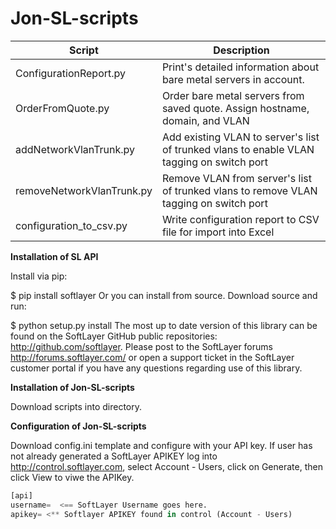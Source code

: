 **Jon-SL-scripts**
==============

Script | Description
------ | -----------
ConfigurationReport.py | Print's detailed information about bare metal servers in account.
OrderFromQuote.py | Order bare metal servers from saved quote.  Assign hostname, domain, and VLAN
addNetworkVlanTrunk.py | Add existing VLAN to server's list of trunked vlans to enable VLAN tagging on switch port
removeNetworkVlanTrunk.py | Remove VLAN from server's list of trunked vlans to remove VLAN tagging on switch port
configuration_to_csv.py | Write configuration report to CSV file for import into Excel

**Installation of SL API**

Install via pip:

$ pip install softlayer
Or you can install from source. Download source and run:

$ python setup.py install
The most up to date version of this library can be found on the SoftLayer GitHub public repositories: http://github.com/softlayer. Please post to the SoftLayer forums http://forums.softlayer.com/ or open a support ticket in the SoftLayer customer portal if you have any questions regarding use of this library.

**Installation of Jon-SL-scripts**

Download scripts into directory.

**Configuration of Jon-SL-scripts**

Download config.ini template and configure with your API key.  If user has not already generated a SoftLayer APIKEY log into http://control.softlayer.com, select Account - Users, click on Generate, then click View to viwe the APIKey.

```python
[api]
username=  <== SoftLayer Username goes here.
apikey= <** Softlayer APIKEY found in control (Account - Users)
```

